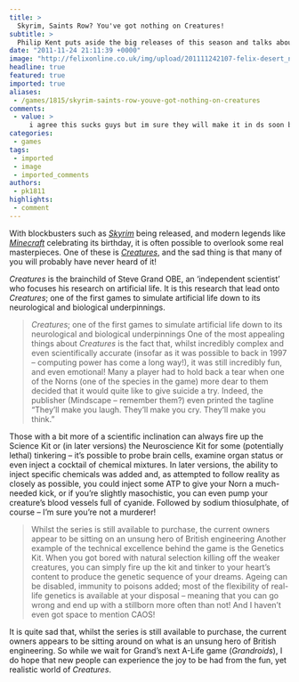 ```yaml
---
title: >
  Skyrim, Saints Row? You've got nothing on Creatures!
subtitle: >
  Philip Kent puts aside the big releases of this season and talks about one of video gaming’s grandaddies, Creatures
date: "2011-11-24 21:11:39 +0000"
image: "http://felixonline.co.uk/img/upload/201111242107-felix-desert_norn.gif"
headline: true
featured: true
imported: true
aliases:
 - /games/1815/skyrim-saints-row-youve-got-nothing-on-creatures
comments:
 - value: >
     i agree this sucks guys but im sure they will make it in ds soon becuase other wise their sales will go down by a lot plus no bodys gona buy the 3ds just for this game so they are going to have to make a ds veosrin or their sails wil defo go down
categories:
 - games
tags:
 - imported
 - image
 - imported_comments
authors:
 - pk1811
highlights:
 - comment
---
```


With blockbusters such as [_Skyrim_](http://www.youtube.com/watch?v=9uNx9-cWJZc) being released, and modern legends like [_Minecraft_](http://www.minecraft.net/) celebrating its birthday, it is often possible to overlook some real masterpieces. One of these is [_Creatures_](http://creatures.wikia.com/wiki/Creatures_Wiki_Homepage), and the sad thing is that many of you will probably have never heard of it!

_Creatures_ is the brainchild of Steve Grand OBE, an ‘independent scientist’ who focuses his research on artificial life. It is this research that lead onto _Creatures_; one of the first games to simulate artificial life down to its neurological and biological underpinnings.
> _Creatures_; one of the first games to simulate artificial life down to its neurological and biological underpinnings
One of the most appealing things about _Creatures_ is the fact that, whilst incredibly complex and even scientifically accurate (insofar as it was possible to back in 1997 – computing power has come a long way!), it was still incredibly fun, and even emotional! Many a player had to hold back a tear when one of the Norns (one of the species in the game) more dear to them decided that it would quite like to give suicide a try. Indeed, the publisher (Mindscape – remember them?) even printed the tagline “They’ll make you laugh. They’ll make you cry. They’ll make you think.”

Those with a bit more of a scientific inclination can always fire up the Science Kit or (in later versions) the Neuroscience Kit for some (potentially lethal) tinkering – it’s possible to probe brain cells, examine organ status or even inject a cocktail of chemical mixtures. In later versions, the ability to inject specific chemicals was added and, as attempted to follow reality as closely as possible, you could inject some ATP to give your Norn a much-needed kick, or if you’re slightly masochistic, you can even pump your creature’s blood vessels full of cyanide. Followed by sodium thiosulphate, of course – I’m sure you’re not a murderer!
> Whilst the series is still available to purchase, the current owners appear to be sitting on an unsung hero of British engineering
Another example of the technical excellence behind the game is the Genetics Kit. When you got bored with natural selection killing off the weaker creatures, you can simply fire up the kit and tinker to your heart’s content to produce the genetic sequence of your dreams. Ageing can be disabled, immunity to poisons added; most of the flexibility of real-life genetics is available at your disposal – meaning that you can go wrong and end up with a stillborn more often than not! And I haven’t even got space to mention CAOS!

It is quite sad that, whilst the series is still available to purchase, the current owners appears to be sitting around on what is an unsung hero of British engineering. So while we wait for Grand’s next A-Life game (_Grandroids_), I do hope that new people can experience the joy to be had from the fun, yet realistic world of _Creatures_.
